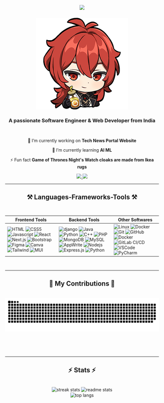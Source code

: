 <div id="badges">
    <img src="https://komarev.com/ghpvc/?username=ReaveND&style=for-the-badge&color=red&label=Reavegazers&abbreviated=true" alt="" align="right"/><br/>
</div>
<h1 align="center">
    <img src="https://readme-typing-svg.herokuapp.com/?font=Jersey+20+Charted&color=F70000&size=50&center=true&vCenter=true&width=500&height=70&duration=4000&lines=Hi+There+!+👋;+I'm+Rupak+Sarkar+!;+Nice+to+Meet+You+:D;" />
</h1>
<div align="center">
    <img src="https://github.com/ReaveND/Stickers-Collection/blob/main/Genshin%20Impact/Diluc%20Ragnvindr/Diluc%20(1).png" oncontextmenu="return false;"/>
</div>
<h3 align="center">A passionate Software Engineer & Web Developer from India</h3>

<br/>

<div align="center">
 
 🔭 I’m currently working on **Tech News Portal Website**
 
 🌱 I’m currently learning **AI ML**

<!--💬 Ask me about **Node.js, React, Firebase... or anything [here](https://github.com/ReaveND/ReaveND/issues)**-->

⚡ Fun fact **Game of Thrones Night's Watch cloaks are made from Ikea rugs**

 </div>
 
<div align="center"> 
  <a href="mailto:reaverrupak@gmail.com">
    <img src="https://img.shields.io/badge/Gmail-333333?style=for-the-badge&logo=gmail&logoColor=red" />
  </a>
  <a href="https://www.linkedin.com/in/rupak-sarkar-b822aa2b4/" target="_blank">
    <img src="https://img.shields.io/badge/LinkedIn-0077B5?style=for-the-badge&logo=linkedin&logoColor=white" target="_blank" />
  </a>
<!--   <a href="https://salesp07.github.io" target="_blank">
     <img src="https://img.shields.io/badge/Portfolio-FF5722?style=for-the-badge&logo=todoist&logoColor=white" target="_blank" /> <!-- sqlite, safari, google-chrome are other good icon options -->
  </a>
</div>

 <hr/>
 
<h2 align="center">⚒️ Languages-Frameworks-Tools ⚒️</h2>
<br/>

| Frontend Tools | Backend Tools | Other Softwares |
|-----------------|--------------|------------------|
|![HTML](https://img.shields.io/badge/HTML5-E34F26?style=for-the-badge&logo=html5&logoColor=white) ![CSS5](https://img.shields.io/badge/CSS5-1572B6?style=for-the-badge&logo=css3&logoColor=white) ![Javascript](https://img.shields.io/badge/Javascript-F0DB4F?style=for-the-badge&labelColor=black&logo=javascript&logoColor=F0DB4F) ![React](https://img.shields.io/badge/-React-61DBFB?style=for-the-badge&labelColor=black&logo=react&logoColor=61DBFB) ![Next.js](https://img.shields.io/badge/next.js-000000?style=for-the-badge&logo=nextdotjs&logoColor=white) ![Bootstrap](https://img.shields.io/badge/Bootstrap-563D7C?style=for-the-badge&logo=bootstrap&logoColor=white) ![Figma](https://img.shields.io/badge/Figma-F24E1E?style=for-the-badge&logo=figma&logoColor=white) ![Canva](https://img.shields.io/badge/-Canva-5DADE2&logo=canva?style=for-the-badge&labelColor=black&logoColor=white) ![Tailwind](https://img.shields.io/badge/Tailwind_CSS-092749?style=for-the-badge&logo=tailwindcss&logoColor=06B6D4&labelColor=000000)  ![MUI](https://img.shields.io/badge/-MaterialUI-EDb123?style=for-the-badge&logo=mui&labelColor=black&logoColor=white) | ![django](https://img.shields.io/badge/-Django-008080?style=for-the-badge&logo=django&labelColor=#008080Color=white) ![Java](https://img.shields.io/badge/Java-007396?style=for-the-badge&logo=java&logoColor=white) ![Python](https://img.shields.io/badge/Python-3776AB?style=for-the-badge&logo=python&logoColor=white) ![C++](https://img.shields.io/badge/C++-00599C?style=for-the-badge&logo=c%2B%2B&logoColor=white) ![PHP](https://img.shields.io/badge/PHP-AF9B273?style=for-the-badge&logo=openjdk&logoColor=Red)  ![MongoDB](https://img.shields.io/badge/MongoDB-4EA94B?style=for-the-badge&logo=mongodb&logoColor=white) ![MySQL](https://img.shields.io/badge/MySQL-lightgrey?logo=mysql&style=for-the-badge&logoColor=white&labelColor=blue) ![AppWrite](https://img.shields.io/badge/-Appwrite-EDb123?style=for-the-badge&logo=appwrite&labelColor=black&logoColor=white)  ![Nodejs](https://img.shields.io/badge/Nodejs-3C873A?style=for-the-badge&labelColor=black&logo=node.js&logoColor=3C873A) ![Express.js](https://img.shields.io/badge/Express.js-000000?style=for-the-badge&logo=express&logoColor=white) ![Python](https://img.shields.io/badge/Python-3776AB?style=for-the-badge&logo=python&logoColor=white) | ![Linux](https://img.shields.io/badge/Linux-FCC624?style=for-the-badge&logo=linux&logoColor=black) ![Docker](https://img.shields.io/badge/Docker-2496ED?style=for-the-badge&logo=docker&logoColor=white) ![Git](https://img.shields.io/badge/Git-F05032?style=for-the-badge&logo=git&logoColor=white) ![GitHub](https://img.shields.io/badge/GitHub-181717?style=for-the-badge&logo=github&logoColor=white) ![Docker](https://img.shields.io/badge/Docker-2496ED?style=for-the-badge&logo=docker&logoColor=white) ![GitLab CI/CD](https://img.shields.io/badge/GitLab_CI%2FCD-FCA121?style=for-the-badge&logo=gitlab&logoColor=white)  ![VSCode](https://img.shields.io/badge/Visual_Studio-0078d7?style=for-the-badge&logo=visual%20studio&logoColor=white) ![PyCharm](https://img.shields.io/badge/PyCharm-000000?style=for-the-badge&logo=pycharm&logoColor=white) |

<br/>
<hr/>

<div align="center">
  <h2>🐍 My Contributions 🐍</h2>
  <br>
  <img alt="snake eating my contributions" src="https://raw.githubusercontent.com/salesp07/salesp07/output/github-contribution-grid-snake.svg" />

  
  <br/><br/><br/>
</div>

<hr/>

<h2 align="center">⚡ Stats ⚡</h2>
<br>
<div align=center>
<img width=390 src="https://github-readme-streak-stats-salesp07.vercel.app/?user=ReaveND&count_private=true&theme=shadow-red&sideLabels=FF0000&border=FF0000&fire=FF0000&sideNums=EBEADB&dates=E2EBD8&currStreakNum=FF0000&currStreakLabel=FF0000&stroke=EB0000&border_radius=10" alt="streak stats"/> 
<img width=390 src="https://github-readme-stats.vercel.app/api?username=ReaveND&theme=shadow_red&border_color=FF0000&text_color=EBEADB&ring_color=FF0000&custom_title=ReaveND's+Github+Statistics&icon_color=FF0000&title_color=FF0000&show_icons=true&count_private=true&rank_icon=github&border_radius=10" alt="readme stats" />
  <br/>
  <img align="center" src="https://github-readme-stats.vercel.app/api/top-langs/?username=ReaveND&langs_count=8&layout=compact&theme=shadow_red&title_color=FF0000&custom_title=ReaveND's+Languages&text_color=EBEADB&card_width=400&border_color=FF0000&border_radius=10&size_weight=0.5&count_weight=0.5&exclude_repo=github-readme-stats" alt="top langs" />
</div>

<br/><br/>
<!--<hr/>

<br/>

<div align="center">
<a href='https://ko-fi.com/V7V4RAK9C' target='_blank'><img height='64' style='border:0px;height:64px;' src='https://storage.ko-fi.com/cdn/kofi1.png?v=3' border='0' alt='Buy Me a Coffee at ko-fi.com' /></a>
</div>

<br/>-->

